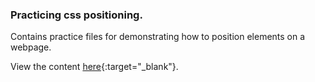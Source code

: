 ### Practicing css positioning.

Contains practice files for demonstrating how to position elements on a webpage.

View the content [here](https://jideigwebuike.github.io/css_positioning_practice/){:target="_blank"}.
